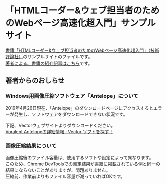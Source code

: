 # 「HTMLコーダー&ウェブ担当者のためのWebページ高速化超入門」サンプルサイト

[書籍「HTMLコーダー&ウェブ担当者のためのWebページ高速化超入門」（技術評論社）](https://gihyo.jp/book/2019/978-4-297-10580-8)のサンプルサイトのファイルです。  
[著者による、書籍の紹介記事はこちら](https://note.mu/satopen/n/n09972a72d816)です。  

## 著者からのおしらせ
### Windows用画像圧縮ソフトウェア「Antelope」について  
2019年4月26日現在、「Antelope」のダウンロードページにアクセスするとエラーが発生し、ソフトウェアをダウンロードできない状況です。  

下記、Vectorウェブサイトよりダウンロードください。  
[Voralent Antelopeの詳細情報 : Vector ソフトを探す！](https://www.vector.co.jp/soft/winnt/art/se506994.html)

### 画像圧縮結果について
画像圧縮後のファイル容量は、使用するソフトや設定によって異なります。  
このため、Chrome DevToolsでの測定結果が書籍に掲載されている例と同一の結果にならないことがありますが、問題ありません。  
圧縮前、作業前よりもファイル容量が減っていればOKです。
